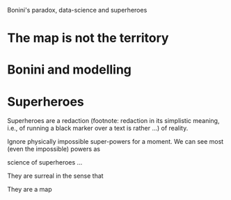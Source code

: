 Bonini's paradox, data-science and superheroes

# The map is not the territory





# Bonini and modelling




# Superheroes

Superheroes are a redaction
(footnote: redaction in its simplistic meaning, i.e., of running a black marker
over a text is rather ...) 
of reality. 

Ignore physically impossible super-powers for a moment. We can see
most (even the impossible) powers as 

science of superheroes ... 



They are surreal in the sense
that 


They are a map 

